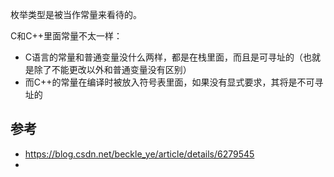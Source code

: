 枚举类型是被当作常量来看待的。

C和C++里面常量不太一样：

- C语言的常量和普通变量没什么两样，都是在栈里面，而且是可寻址的（也就是除了不能更改以外和普通变量没有区别） 
- 而C++的常量在编译时被放入符号表里面，如果没有显式要求，其将是不可寻址的



## 参考

- https://blog.csdn.net/beckle_ye/article/details/6279545
- 